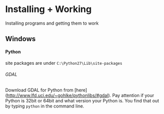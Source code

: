 # Installing + Working
Installing programs and getting them to work

## Windows
#### Python
site packages are under `C:\Python27\Lib\site-packages`

######  GDAL
Download GDAL for Python from [here] (http://www.lfd.uci.edu/~gohlke/pythonlibs/#gdal).
Pay attention if your Python is 32bit or 64bit and what version your Python is.
You find that out by typing `python` in the command line.
